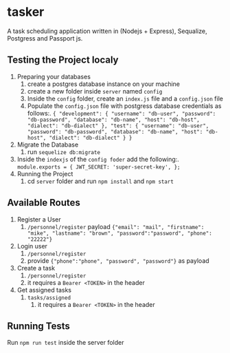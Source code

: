 # tasker

A task scheduling application written in (Nodejs + Express), Sequalize, Postgress and Passport js.

## Testing the Project localy

1. Preparing your databases
   1. create a postgres database instance on your machine
   2. create a new folder inside `server` named `config`
   3. Inside the `config` folder, create an `index.js` file and a `config.json` file
   4. Populate the `config.json` file with postgress database credentials as follows:.
      `{ "development": { "username": "db-user", "password": "db-password", "database": "db-name", "host": "db-host", "dialect": "db-dialect" }, "test": { "username": "db-user", "password": "db-password", "database": "db-name", "host": "db-host", "dialect": "db-dialect" } }`
2. Migrate the Database
   1. run `sequelize db:migrate`
3. Inside the `indexjs` of the `config foder` add the following:.
   `module.exports = { JWT_SECRET: 'super-secret-key', }; `
4. Running the Project
   1. cd `server` folder and run `npm install` and `npm start`

## Available Routes

1. Register a User
   1. `/personnel/register`
      payload `{"email": "mail", "firstname": "mike", "lastname": "brown", "password":"password", "phone": "22222"}`
2. Login user
   1. `/personnel/register`
   2. provide `{"phone":"phone", "password", "password"}` as payload
3. Create a task
   1. `/personnel/register`
   2. it requires a `Bearer <TOKEN>` in the header
4. Get assigned tasks
   1. `tasks/assigned`
      1. it requires a `Bearer <TOKEN>` in the header

## Running Tests

Run `npm run test` inside the server folder
